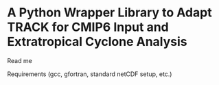 # A Python Wrapper Library to Adapt TRACK for CMIP6 Input and Extratropical Cyclone Analysis

Read me

Requirements (gcc, gfortran, standard netCDF setup, etc.)
